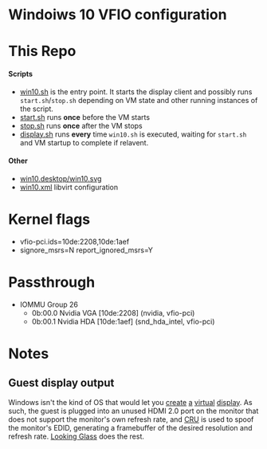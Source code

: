 # Windoiws 10 VFIO configuration

# This Repo

#### Scripts
 - [win10.sh](./win10.sh) is the entry point. It starts the display client and possibly runs `start.sh`/`stop.sh` depending on VM state and other running instances of the script.
 - [start.sh](./start.sh) runs **once** before the VM starts
 - [stop.sh](./stop.sh) runs **once** after the VM stops
 - [display.sh](./display.sh) runs **every** time `win10.sh` is executed, waiting for `start.sh` and VM startup to complete if relavent.

#### Other
 - [win10.desktop/win10.svg](./win10.desktop)
 - [win10.xml](./win10.xml) libvirt configuration

# Kernel flags
 - vfio-pci.ids=10de:2208,10de:1aef
 - signore_msrs=N report_ignored_msrs=Y

# Passthrough
 - IOMMU Group 26
	- 0b:00.0 Nvidia VGA [10de:2208] (nvidia, vfio-pci)
	- 0b:00.1 Nvidia HDA [10de:1aef] (snd_hda_intel, vfio-pci)

# Notes

## Guest display output
Windows isn't the kind of OS that would let you [create](https://unix.stackexchange.com/questions/378373/add-virtual-output-to-xorg) [a](https://askubuntu.com/questions/453109/add-fake-display-when-no-monitor-is-plugged-in) [virtual](https://github.com/dianariyanto/virtual-display-linux) [display](https://bbs.archlinux.org/viewtopic.php?id=180904). As such, the guest is plugged into an unused HDMI 2.0 port on the monitor that does not support the monitor's own refresh rate, and [CRU](https://www.monitortests.com/forum/Thread-Custom-Resolution-Utility-CRU) is used to spoof the monitor's EDID, generating a framebuffer of the desired resolution and refresh rate. [Looking Glass](https://looking-glass.io/) does the rest.

